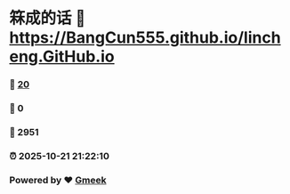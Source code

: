 # 箖成的话 :link: https://BangCun555.github.io/lincheng.GitHub.io 
### :page_facing_up: [20](https://BangCun555.github.io/lincheng.GitHub.io/tag.html) 
### :speech_balloon: 0 
### :hibiscus: 2951 
### :alarm_clock: 2025-10-21 21:22:10 
### Powered by :heart: [Gmeek](https://github.com/Meekdai/Gmeek)
